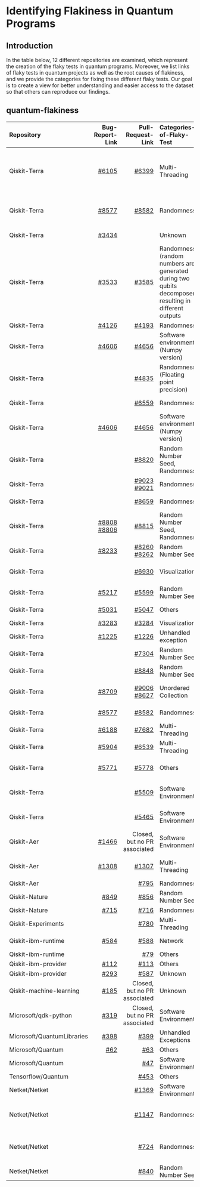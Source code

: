 # Identifying Flakiness in Quantum Programs

## Introduction
In the table below, 12 different repositories are examined, which represent the creation of the flaky tests in quantum programs. Moreover, we list links of flaky tests in quantum projects as well as the root causes of flakiness, and we provide the categories for fixing these different flaky tests. Our goal is to create a view for better understanding and easier access to the dataset so that others can reproduce our findings.
## quantum-flakiness
|  Repository |   Bug-Report-Link  |  Pull-Request-Link | Categories-of-Flaky-Test |      Categories-of-Fix            |
|    :---     |    ---:            |  ---:              |         :---             |              :---                 |
| Qiskit-Terra | [#6105](https://github.com/Qiskit/qiskit-terra/issues/6105) | [#6399](https://github.com/Qiskit/qiskit-terra/pull/6399) | Multi-Threading | Multiple threads write into one temp file, which causes the problem; to fix it, separate temp files for different threads |
| Qiskit-Terra | [#8577](https://github.com/Qiskit/qiskit-terra/issues/8577) | [#8582](https://github.com/Qiskit/qiskit-terra/pull/8582) | Randomness | Remove time_taken assertion from amplitude estimator tests |
| Qiskit-Terra | [#3434](https://github.com/Qiskit/qiskit-terra/issues/3434) | | Unknown | Closed because it cannot be reproduced |
| Qiskit-Terra | [#3533](https://github.com/Qiskit/qiskit-terra/issues/3533) | [#3585](https://github.com/Qiskit/qiskit-terra/pull/3585) | Randomness (random numbers are generated during two qubits decomposer), resulting in different outputs | Fix Randomness (remove randomness from two_qubit_decompose) |
| Qiskit-Terra | [#4126](https://github.com/Qiskit/qiskit-terra/issues/4126) | [#4193](https://github.com/Qiskit/qiskit-terra/pull/4193) | Randomness | Fix seed |
| Qiskit-Terra | [#4606](https://github.com/Qiskit/qiskit-terra/issues/4606) | [#4656](https://github.com/Qiskit/qiskit-terra/pull/4656) | Software environment (Numpy version) | Remove specific version dependency |
| Qiskit-Terra | | [#4835](https://github.com/Qiskit/qiskit-terra/pull/4835) | Randomness (Floating point precision) | Round number |
| Qiskit-Terra | | [#6559](https://github.com/Qiskit/qiskit-terra/pull/6559) | Randomness | Fixed random number seed |
| Qiskit-Terra | [#4606](https://github.com/Qiskit/qiskit-terra/issues/4606) | [#4656](https://github.com/Qiskit/qiskit-terra/pull/4656) | Software environment (Numpy version) | Remove specific version dependency |
| Qiskit-Terra |  |   [#8820](https://github.com/Qiskit/qiskit-terra/pull/8820)        | Random Number Seed, Randomness    | Fix random seed to a fixed value  |
| Qiskit-Terra |  |  [#9023](https://github.com/Qiskit/qiskit-terra/pull/9023)<br> [#9021](https://github.com/Qiskit/qiskit-terra/pull/9021) | Randomness | Loose the thresholds of an assertion |
| Qiskit-Terra |  | [#8659](https://github.com/Qiskit/qiskit-terra/pull/8659)  | Randomness | Loose thresholds of equal test |
| Qiskit-Terra | [#8808](https://github.com/Qiskit/qiskit-terra/pull/8808)<br> [#8806](https://github.com/Qiskit/qiskit-terra/issues/8806) | [#8815](https://github.com/Qiskit/qiskit-terra/pull/8815) | Random Number Seed, Randomness | Fixed random seed, and more |
| Qiskit-Terra | [#8233](https://github.com/Qiskit/qiskit-terra/issues/8233) | [#8260](https://github.com/Qiskit/qiskit-terra/pull/8260)<br> [#8262](https://github.com/Qiskit/qiskit-terra/pull/8262) | Random Number Seed | Fixed random seed |
| Qiskit-Terra |  | [#6930](https://github.com/Qiskit/qiskit-terra/pull/6930) |       Visualization      | Add wrappers to detect incomplete file formats  |
| Qiskit-Terra | [#5217](https://github.com/Qiskit/qiskit-terra/issues/5217) | [#5599](https://github.com/Qiskit/qiskit-terra/pull/5599) | Random Number Seed  | Fixed random seed |
| Qiskit-Terra | [#5031](https://github.com/Qiskit/qiskit-terra/issues/5031) | [#5047](https://github.com/Qiskit/qiskit-terra/pull/5047) | Others | Remove hypothesis deadline  |
| Qiskit-Terra | [#3283](https://github.com/Qiskit/qiskit-terra/issues/3283) | [#3284](https://github.com/Qiskit/qiskit-terra/pull/3284) | Visualization | Update reference files |
| Qiskit-Terra | [#1225](https://github.com/Qiskit/qiskit-terra/issues/1225) | [#1226](https://github.com/Qiskit/qiskit-terra/pull/1226) | Unhandled exception | Add exception handler |
| Qiskit-Terra |  | [#7304](https://github.com/Qiskit/qiskit-terra/pull/7304) |   Random Number Seed | Fixed random number seed |
| Qiskit-Terra |  | [#8848](https://github.com/Qiskit/qiskit-terra/pull/8848) |   Random Number Seed | Fixed random seed |
| Qiskit-Terra | [#8709](https://github.com/Qiskit/qiskit-terra/issues/8709) | [#9006](https://github.com/Qiskit/qiskit-terra/pull/9006)<br> [#8627](https://github.com/Qiskit/qiskit-terra/pull/8627) | Unordered Collection | Compare key-by-key instead of the insertion order |
| Qiskit-Terra | [#8577](https://github.com/Qiskit/qiskit-terra/issues/8577) | [#8582](https://github.com/Qiskit/qiskit-terra/pull/8582) | Randomness | Remove time senstive assert |
| Qiskit-Terra | [#6188](https://github.com/Qiskit/qiskit-terra/issues/6188) | [#7682](https://github.com/Qiskit/qiskit-terra/pull/7682) | Multi-Threading | Bumping the minimum symengine version |
| Qiskit-Terra | [#5904](https://github.com/Qiskit/qiskit-terra/issues/5904) | [#6539](https://github.com/Qiskit/qiskit-terra/pull/6539) | Multi-Threading | Disables the use of parallel sphinx |
| Qiskit-Terra | [#5771](https://github.com/Qiskit/qiskit-terra/issues/5771) | [#5778](https://github.com/Qiskit/qiskit-terra/pull/5778) | Others | Ensuring all instruction objects in scheduled circuit are different |
| Qiskit-Terra |  | [#5509](https://github.com/Qiskit/qiskit-terra/pull/5509) | Software Environment | Change the deprecation shim in qiskit.util |
| Qiskit-Terra |  | [#5465](https://github.com/Qiskit/qiskit-terra/pull/5465) | Software Environment | "Expands the macOS skip on the tests to be python >= 3.8" |
| Qiskit-Aer | [#1466](https://github.com/Qiskit/qiskit-aer/issues/1466) | Closed, but no PR associated | Software Environment |  |
| Qiskit-Aer | [#1308](https://github.com/Qiskit/qiskit-aer/issues/1308) | [#1307](https://github.com/Qiskit/qiskit-aer/pull/1307) | Multi-Threading | Generate random numbers before parallization |
| Qiskit-Aer |  | [#795](https://github.com/Qiskit/qiskit-aer/pull/795) |  Randomness |  |
| Qiskit-Nature | [#849](https://github.com/Qiskit/qiskit-nature/issues/849) | [#856](https://github.com/Qiskit/qiskit-nature/pull/856) | Random Number Seed | Fix random seed |
| Qiskit-Nature | [#715](https://github.com/Qiskit/qiskit-nature/issues/715) | [#716](https://github.com/Qiskit/qiskit-nature/pull/716) | Randomness | Add approximate equal |
| Qiskit-Experiments |  | [#780](https://github.com/Qiskit/qiskit-experiments/pull/780) | Multi-Threading | Set the number of threads to 1 |
| Qiskit-ibm-runtime | [#584](https://github.com/Qiskit/qiskit-ibm-runtime/issues/584) | [#588](https://github.com/Qiskit/qiskit-ibm-runtime/pull/588) | Network | Wait until websocket finished connection |
| Qiskit-ibm-runtime |  | [#79](https://github.com/Qiskit/qiskit-ibm-runtime/pull/79) | Others | Set unique program id |
| Qiskit-ibm-provider | [#112](https://github.com/Qiskit/qiskit-ibm-provider/issues/112) | [#113](https://github.com/Qiskit/qiskit-ibm-provider/pull/113) | Others | Filter test |
| Qiskit-ibm-provider | [#293](https://github.com/Qiskit/qiskit-ibm-provider/issues/293) | [#587](https://github.com/Qiskit/qiskit-ibmq-provider/pull/587) | Unknown | |
| Qiskit-machine-learning | [#185](https://github.com/Qiskit/qiskit-machine-learning/issues/185) | Closed, but no PR associated | Unknown | Set the number of threads to 1 |
| Microsoft/qdk-python | [#319](https://github.com/microsoft/qdk-python/issues/319) | Closed, but no PR associated | Software Environment | Live test in CI |
| Microsoft/QuantumLibraries | [#398](https://github.com/microsoft/QuantumLibraries/issues/398) | [#399](https://github.com/microsoft/QuantumLibraries/pull/399) | Unhandled Exceptions | Ignore negative value |
| Microsoft/Quantum | [#62](https://github.com/microsoft/Quantum/issues/62) | [#63](https://github.com/microsoft/Quantum/pull/63) | Others | Delete space |
| Microsoft/Quantum |  | [#47](https://github.com/microsoft/Quantum/pull/47) | Software Environment | Update the version of Electron |
| Tensorflow/Quantum |  | [#453](https://github.com/tensorflow/quantum/pull/453) | Others | Fixed output manually |
| Netket/Netket |  | [#1369](https://github.com/netket/netket/pull/1369) | Software Environment | Simplified tests |
| Netket/Netket |  | [#1147](https://github.com/netket/netket/pull/1147) | Randomness | Bump assert tolerance (replace hard-coded tolerance with the error of mean) |
| Netket/Netket |  | [#724](https://github.com/netket/netket/pull/724) | Randomness | Bump assert tolerance (from atol=1e-10 to 1e-8), atol=absolute tolerance |
| Netket/Netket | |  [#840](https://github.com/netket/netket/pull/840) | Random Number Seed | Fix random seed |






